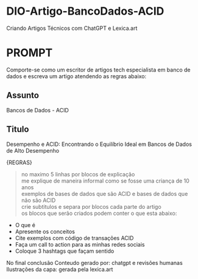 # DIO-Artigo-BancoDados-ACID
 Criando Artigos Técnicos com ChatGPT e Lexica.art

# PROMPT
Comporte-se como um escritor de artigos tech especialista em banco de dados e escreva um artigo atendendo as regras abaixo:

## Assunto
Bancos de Dados - ACID

## Titulo
Desempenho e ACID: Encontrando o Equilíbrio Ideal em Bancos de Dados de Alto Desempenho

{REGRAS}
> no maximo 5 linhas por blocos de explicação<br />
> me explique de maneira informal como se fosse uma criança de 10 anos<br />
> exemplos de bases de dados que são ACID e bases de dados que não são ACID<br />
> crie subtitulos e separa por blocos cada parte do artigo<br />
> os blocos que serão criados podem conter o que esta abaixo:
- O que é
- Apresente os conceitos
- Cite exemplos com código de transações ACID
- Faça um call to action para as minhas redes sociais
- Coloque 3 hashtags que façam sentido

No final conclusão
Conteudo gerado por: chatgpt e revisões humanas
Ilustrações da capa: gerada pela lexica.art

